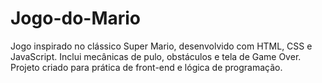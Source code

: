 # Jogo-do-Mario
Jogo inspirado no clássico Super Mario, desenvolvido com HTML, CSS e JavaScript.  Inclui mecânicas de pulo, obstáculos e tela de Game Over. Projeto criado para prática de front-end e lógica de programação.
